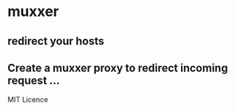 # muxxer
redirect your hosts
---
Create a muxxer proxy to redirect incoming request ...
---
MIT Licence
